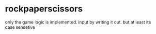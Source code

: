 # rockpaperscissors

only the game logic is implemented. input by writing it out. but at least its case sensetive
